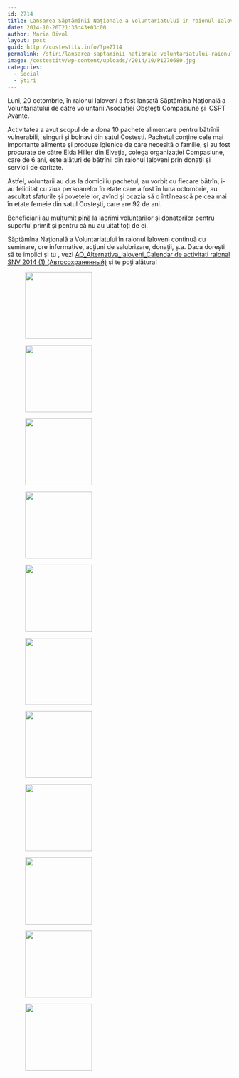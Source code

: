 ```yaml
---
id: 2714
title: Lansarea Săptămînii Naționale a Voluntariatului în raionul Ialoveni
date: 2014-10-20T21:36:43+03:00
author: Maria Bivol
layout: post
guid: http://costestitv.info/?p=2714
permalink: /stiri/lansarea-saptaminii-nationale-voluntariatului-raionul-ialoveni/
image: /costestitv/wp-content/uploads//2014/10/P1270680.jpg
categories:
  - Social
  - Știri
---
```

Luni, 20 octombrie, în raionul Ialoveni a fost lansată Săptămîna Națională a Voluntariatului de către voluntarii Asociației Obștești Compasiune și  CSPT Avante.

Activitatea a avut scopul de a dona 10 pachete alimentare pentru bătrînii vulnerabili,  singuri și bolnavi din satul Costești. Pachetul conține cele mai importante alimente și produse igienice de care necesită o familie, și au fost procurate de către Elda Hiller din Elveția, colega organizației Compasiune, care de 6 ani, este alături de bătrînii din raionul Ialoveni prin donații și servicii de caritate.<!--more-->

Astfel, voluntarii au dus la domiciliu pachetul, au vorbit cu fiecare bătrîn, i-au felicitat cu ziua persoanelor în etate care a fost în luna octombrie, au ascultat sfaturile și povețele lor, avînd și ocazia să o întîlnească pe cea mai în etate femeie din satul Costești, care are 92 de ani.

Beneficiarii au mulțumit pînă la lacrimi voluntarilor și donatorilor pentru suportul primit și pentru că nu au uitat toți de ei.

Săptămîna Națională a Voluntariatului în raionul Ialoveni continuă cu seminare, ore informative, acțiuni de salubrizare, donații, ș.a. Daca dorești să te implici și tu , vezi [AO\_Alternativa\_Ialoveni_Calendar de activitati raional SNV 2014 (1) (Автосохраненный)](/costestitv/wp-content/uploads//2014/10/AO_Alternativa_Ialoveni_Calendar-de-activitati-raional-SNV-2014-1-Автосохраненный.docx) și te poți alătura!

<div id='gallery-9' class='gallery galleryid-2714 gallery-columns-3 gallery-size-thumbnail'>
  <figure class='gallery-item'> 
  
  <div class='gallery-icon landscape'>
    <a href='/costestitv/wp-content/uploads//2014/10/ajutor_batrini.jpg'><img width="150" height="150" src="/costestitv/wp-content/uploads//2014/10/ajutor_batrini-150x150.jpg" class="attachment-thumbnail size-thumbnail" alt="" /></a>
  </div></figure><figure class='gallery-item'> 
  
  <div class='gallery-icon landscape'>
    <a href='/costestitv/wp-content/uploads//2014/10/batrini_20.jpg'><img width="150" height="150" src="/costestitv/wp-content/uploads//2014/10/batrini_20-150x150.jpg" class="attachment-thumbnail size-thumbnail" alt="" /></a>
  </div></figure><figure class='gallery-item'> 
  
  <div class='gallery-icon landscape'>
    <a href='/costestitv/wp-content/uploads//2014/10/batrini_201.jpg'><img width="150" height="150" src="/costestitv/wp-content/uploads//2014/10/batrini_201-150x150.jpg" class="attachment-thumbnail size-thumbnail" alt="" /></a>
  </div></figure><figure class='gallery-item'> 
  
  <div class='gallery-icon landscape'>
    <a href='/costestitv/wp-content/uploads//2014/10/batrini_203.jpg'><img width="150" height="150" src="/costestitv/wp-content/uploads//2014/10/batrini_203-150x150.jpg" class="attachment-thumbnail size-thumbnail" alt="" /></a>
  </div></figure><figure class='gallery-item'> 
  
  <div class='gallery-icon landscape'>
    <a href='/costestitv/wp-content/uploads//2014/10/cea-mai-in-virsta-femeie.jpg'><img width="150" height="150" src="/costestitv/wp-content/uploads//2014/10/cea-mai-in-virsta-femeie-150x150.jpg" class="attachment-thumbnail size-thumbnail" alt="" /></a>
  </div></figure><figure class='gallery-item'> 
  
  <div class='gallery-icon landscape'>
    <a href='/costestitv/wp-content/uploads//2014/10/mos-cozma.jpg'><img width="150" height="150" src="/costestitv/wp-content/uploads//2014/10/mos-cozma-150x150.jpg" class="attachment-thumbnail size-thumbnail" alt="" /></a>
  </div></figure><figure class='gallery-item'> 
  
  <div class='gallery-icon landscape'>
    <a href='/costestitv/wp-content/uploads//2014/10/P1270645.jpg'><img width="150" height="150" src="/costestitv/wp-content/uploads//2014/10/P1270645-150x150.jpg" class="attachment-thumbnail size-thumbnail" alt="" /></a>
  </div></figure><figure class='gallery-item'> 
  
  <div class='gallery-icon landscape'>
    <a href='/costestitv/wp-content/uploads//2014/10/P1270653.jpg'><img width="150" height="150" src="/costestitv/wp-content/uploads//2014/10/P1270653-150x150.jpg" class="attachment-thumbnail size-thumbnail" alt="" /></a>
  </div></figure><figure class='gallery-item'> 
  
  <div class='gallery-icon landscape'>
    <a href='/costestitv/wp-content/uploads//2014/10/P1270690.jpg'><img width="150" height="150" src="/costestitv/wp-content/uploads//2014/10/P1270690-150x150.jpg" class="attachment-thumbnail size-thumbnail" alt="" /></a>
  </div></figure><figure class='gallery-item'> 
  
  <div class='gallery-icon landscape'>
    <a href='/costestitv/wp-content/uploads//2014/10/P1270717.jpg'><img width="150" height="150" src="/costestitv/wp-content/uploads//2014/10/P1270717-150x150.jpg" class="attachment-thumbnail size-thumbnail" alt="" /></a>
  </div></figure><figure class='gallery-item'> 
  
  <div class='gallery-icon landscape'>
    <a href='/costestitv/wp-content/uploads//2014/10/voluntarii.jpg'><img width="150" height="150" src="/costestitv/wp-content/uploads//2014/10/voluntarii-150x150.jpg" class="attachment-thumbnail size-thumbnail" alt="" /></a>
  </div></figure>
</div>